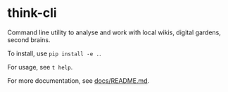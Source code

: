 # think-cli

Command line utility to analyse and work with local wikis, digital gardens, second brains.

To install, use `pip install -e .`.

For usage, see `t help`.

For more documentation, see [docs/README.md](docs/README.md).
